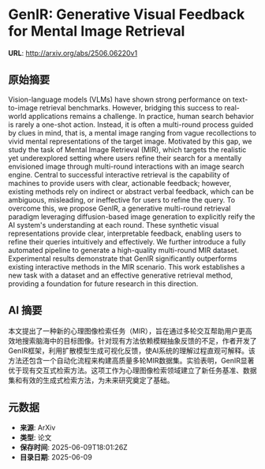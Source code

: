 # GenIR: Generative Visual Feedback for Mental Image Retrieval

**URL**: http://arxiv.org/abs/2506.06220v1

## 原始摘要

Vision-language models (VLMs) have shown strong performance on text-to-image
retrieval benchmarks. However, bridging this success to real-world applications
remains a challenge. In practice, human search behavior is rarely a one-shot
action. Instead, it is often a multi-round process guided by clues in mind,
that is, a mental image ranging from vague recollections to vivid mental
representations of the target image. Motivated by this gap, we study the task
of Mental Image Retrieval (MIR), which targets the realistic yet underexplored
setting where users refine their search for a mentally envisioned image through
multi-round interactions with an image search engine. Central to successful
interactive retrieval is the capability of machines to provide users with
clear, actionable feedback; however, existing methods rely on indirect or
abstract verbal feedback, which can be ambiguous, misleading, or ineffective
for users to refine the query. To overcome this, we propose GenIR, a generative
multi-round retrieval paradigm leveraging diffusion-based image generation to
explicitly reify the AI system's understanding at each round. These synthetic
visual representations provide clear, interpretable feedback, enabling users to
refine their queries intuitively and effectively. We further introduce a fully
automated pipeline to generate a high-quality multi-round MIR dataset.
Experimental results demonstrate that GenIR significantly outperforms existing
interactive methods in the MIR scenario. This work establishes a new task with
a dataset and an effective generative retrieval method, providing a foundation
for future research in this direction.


## AI 摘要

本文提出了一种新的心理图像检索任务（MIR），旨在通过多轮交互帮助用户更高效地搜索脑海中的目标图像。针对现有方法依赖模糊抽象反馈的不足，作者开发了GenIR框架，利用扩散模型生成可视化反馈，使AI系统的理解过程直观可解释。该方法还包含一个自动化流程来构建高质量多轮MIR数据集。实验表明，GenIR显著优于现有交互式检索方法。这项工作为心理图像检索领域建立了新任务基准、数据集和有效的生成式检索方法，为未来研究奠定了基础。

## 元数据

- **来源**: ArXiv
- **类型**: 论文
- **保存时间**: 2025-06-09T18:01:26Z
- **目录日期**: 2025-06-09
